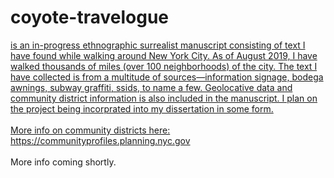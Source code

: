 # coyote-travelogue

<i><a href=https://static.tumblr.com/7ggoisn/y1npvmnc9/coyote_travelogue.pdf><coyote travelogue></i> is an in-progress ethnographic surrealist manuscript consisting of text I have found while walking around New York City. 
As of August 2019, I have walked thousands of miles (over 100 neighborhoods) of the city. The text I have collected is from a multitude of sources—information signage, bodega awnings, subway graffiti, ssids, to name a few. Geolocative data and community district information is also included in the manuscript. I plan on
the project being incorprated into my dissertation in some form.<br>
<br>
More info on community districts here: https://communityprofiles.planning.nyc.gov<br>
<br>
More info coming shortly. 
